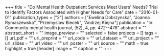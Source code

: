 +++
title = "Do Mental Health Outpatient Services Meet Users’ Needs? Trial to Identify Factors Associated with Higher Needs for Care"
date = "2016-01-01"
publication_types = ["2"]
authors = ["Ewelina Dobrzynska", "Joanna Rymaszewska", "Przemyslaw Biecek", "Andrzej Kiejna"]
publication = "In: Community mental health journal, (52), 4, _pp. 472--478_"
abstract = ""
abstract_short = ""
image_preview = ""
selected = false
projects = []
tags = []
url_pdf = ""
url_preprint = ""
url_code = ""
url_dataset = ""
url_project = ""
url_slides = ""
url_video = ""
url_poster = ""
url_source = ""
math = true
highlight = true
[header]
image = ""
caption = ""
+++
